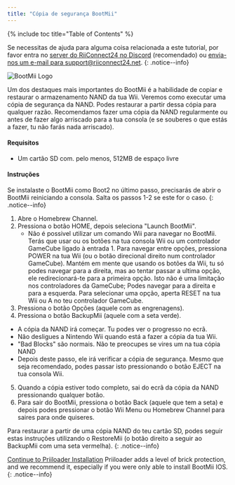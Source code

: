 ```yaml
---
title: "Cópia de segurança BootMii"
---
```


{% include toc title="Table of Contents" %}

Se necessitas de ajuda para alguma coisa relacionada a este tutorial, por favor entra no [server do RiiConnect24 no Discord](https://discord.gg/b4Y7jfD) (recomendado) ou [envia-nos um e-mail para support@riiconnect24.net](mailto:support@riiconnect24.net).
{: .notice--info}

![BootMii Logo](/images/bootmii.png)

Um dos destaques mais importantes do BootMii é a habilidade de copiar e restaurar o armazenamento NAND da tua Wii. Veremos como executar uma cópia de segurança da NAND. Podes restaurar a partir dessa cópia para qualquer razão. Recomendamos fazer uma cópia da NAND regularmente ou antes de fazer algo arriscado para a tua consola (e se souberes o que estás a fazer, tu não farás nada arriscado).

#### Requisitos
* Um cartão SD com. pelo menos, 512MB de espaço livre

#### Instruções
Se instalaste o BootMii como Boot2 no último passo, precisarás de abrir o BootMii reiniciando a consola. Salta os passos 1-2 se este for o caso.
{: .notice--info}
1. Abre o Homebrew Channel.
2. Pressiona o botão HOME, depois seleciona "Launch BootMii".
   - Não é possivel utilizar um comando Wii para navegar no BootMii. Terás que usar ou os botões na tua consola Wii ou um controlador GameCube ligado à entrada 1. Para navegar entre opções, pressiona POWER na tua Wii (ou o botão direcional direito num controlador GameCube). Mantém em mente que usando os botões da Wii, tu só podes navegar para a direita, mas ao tentar passar a ultima opção, ele redirecionará-te para a primeira opção. Isto não é uma limitação nos controladores da GameCube; Podes navegar para a direita e para a esquerda. Para selecionar uma opção, aperta RESET na tua Wii ou A no teu controlador GameCube.
3. Pressiona o botão Opções (aquele com as engrenagens).
4. Pressiona o botão BackupMii (aquele com a seta verde).
- A cópia da NAND irá começar. Tu podes ver o progresso no ecrã.
- Não desligues a Nintendo Wii quando está a fazer a cópia da tua Wii.
- "Bad Blocks" são normais. Não te preocupes se vires um na tua cópia NAND
- Depois deste passo, ele irá verificar a cópia de segurança. Mesmo que seja recomendado, podes passar isto pressionando o botão EJECT na tua consola Wii.
5. Quando a cópia estiver todo completo, sai do ecrã da cópia da NAND pressionando qualquer botão.
6. Para sair do BootMii, pressiona o botão Back (aquele que tem a seta) e depois podes pressionar o botão Wii Menu ou Homebrew Channel para saires para onde quiseres.

Para restaurar a partir de uma cópia NAND do teu cartão SD, podes seguir estas instruções utilizando o RestoreMii (o botão direito a seguir ao BackupMii com uma seta vermelha).
{: .notice--info}

[Continue to Priiloader Installation](priiloader) Priiloader adds a level of brick protection, and we recommend it, especially if you were only able to install BootMii IOS.
{: .notice--info}
